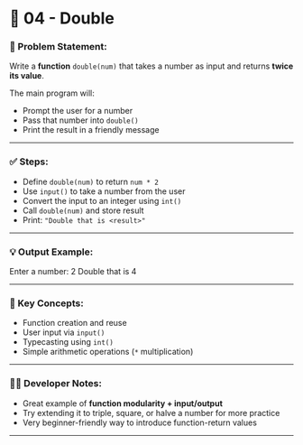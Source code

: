 # 🔁 04 - Double

### 📌 Problem Statement:
Write a **function** `double(num)` that takes a number as input and returns **twice its value**.

The main program will:
- Prompt the user for a number  
- Pass that number into `double()`  
- Print the result in a friendly message

---

### ✅ Steps:
- Define `double(num)` to return `num * 2`  
- Use `input()` to take a number from the user  
- Convert the input to an integer using `int()`  
- Call `double(num)` and store result  
- Print: `"Double that is <result>"`

---

### 💡 Output Example:

Enter a number: 2 Double that is 4


---

### 🧠 Key Concepts:
- Function creation and reuse  
- User input via `input()`  
- Typecasting using `int()`  
- Simple arithmetic operations (`*` multiplication)

---

### 👨‍💻 Developer Notes:
- Great example of **function modularity + input/output**  
- Try extending it to triple, square, or halve a number for more practice  
- Very beginner-friendly way to introduce function-return values

---
